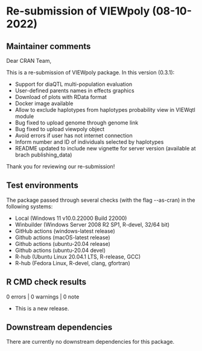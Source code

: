 # Re-submission of VIEWpoly (08-10-2022)

## Maintainer comments

Dear CRAN Team,

This is a re-submission of VIEWpoly package. In this version (0.3.1):

* Support for diaQTL multi-population evaluation
* User-defined parents names in effects graphics
* Download of plots with RData format
* Docker image available
* Allow to exclude haplotypes from haplotypes probability view in VIEWqtl module
* Bug fixed to upload genome through genome link
* Bug fixed to upload viewpoly object
* Avoid errors if user has not internet connection
* Inform number and ID of individuals selected by haplotypes
* README updated to include new vignette for server version (available at brach publishing_data)

Thank you for reviewing our re-submission!

## Test environments 

The package passed through several checks (with the flag --as-cran) in the following systems:

- Local (Windows 11 v10.0.22000 Build 22000)
- Winbuilder (Windows Server 2008 R2 SP1, R-devel, 32/64 bit)
- GitHub actions (windows-latest release)
- Github actions (macOS-latest release)
- Github actions (ubuntu-20.04 release)
- Github actions (ubuntu-20.04 devel)
- R-hub (Ubuntu Linux 20.04.1 LTS, R-release, GCC)
- R-hub (Fedora Linux, R-devel, clang, gfortran)

## R CMD check results

0 errors | 0 warnings | 0 note

* This is a new release.

## Downstream dependencies

There are currently no downstream dependencies for this package.
